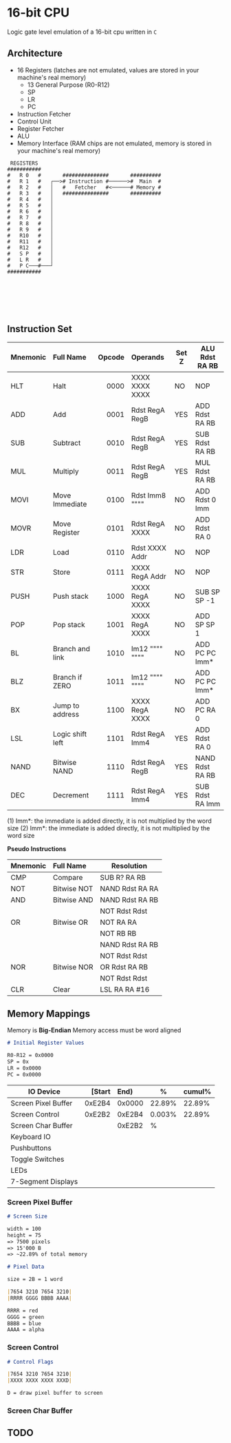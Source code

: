 # 16-bit CPU

Logic gate level emulation of a 16-bit cpu written in `C`

## Architecture

- 16 Registers (latches are not emulated, values are stored in your machine's real memory)
  - 13 General Purpose (R0-R12)
  - SP
  - LR
  - PC
- Instruction Fetcher
- Control Unit
- Register Fetcher
- ALU
- Memory Interface (RAM chips are not emulated, memory is stored in your machine's real memory)

```
 REGISTERS
###########
#   R 0   #       ###############       ##########
#   R 1   #   ┌──># Instruction #──────>#  Main  #
#   R 2   #   │   #   Fetcher   #<──────# Memory #
#   R 3   #   │   ###############       ##########
#   R 4   #   │
#   R 5   #   │
#   R 6   #   │
#   R 7   #   │
#   R 8   #   │
#   R 9   #   │
#   R10   #   │
#   R11   #   │
#   R12   #   │
#   S P   #   │
#   L R   #   │
#   P C───#───┘
###########







```

## Instruction Set

| Mnemonic | Full Name        | Opcode | Operands       | Set Z | ALU Rdst RA RB  |
| :------- | :--------------- | -----: | :------------- | ----- | --------------- |
| HLT      | Halt             |   0000 | XXXX XXXX XXXX | NO    | NOP             |
| ADD      | Add              |   0001 | Rdst RegA RegB | YES   | ADD Rdst RA RB  |
| SUB      | Subtract         |   0010 | Rdst RegA RegB | YES   | SUB Rdst RA RB  |
| MUL      | Multiply         |   0011 | Rdst RegA RegB | YES   | MUL Rdst RA RB  |
| MOVI     | Move Immediate   |   0100 | Rdst Imm8 """" | NO    | ADD Rdst 0 Imm  |
| MOVR     | Move Register    |   0101 | Rdst RegA XXXX | NO    | ADD Rdst RA 0   |
| LDR      | Load             |   0110 | Rdst XXXX Addr | NO    | NOP             |
| STR      | Store            |   0111 | XXXX RegA Addr | NO    | NOP             |
| PUSH     | Push stack       |   1000 | XXXX RegA XXXX | NO    | SUB SP SP -1    |
| POP      | Pop stack        |   1001 | XXXX RegA XXXX | NO    | ADD SP SP 1     |
| BL       | Branch and link  |   1010 | Im12 """" """" | NO    | ADD PC PC Imm\* |
| BLZ      | Branch if ZERO   |   1011 | Im12 """" """" | NO    | ADD PC PC Imm\* |
| BX       | Jump to address  |   1100 | XXXX RegA XXXX | NO    | ADD PC RA 0     |
| LSL      | Logic shift left |   1101 | Rdst RegA Imm4 | YES   | ADD Rdst RA 0   |
| NAND     | Bitwise NAND     |   1110 | Rdst RegA RegB | YES   | NAND Rdst RA RB |
| DEC      | Decrement        |   1111 | Rdst RegA Imm4 | YES   | SUB Rdst RA Imm |

(1) Imm\*: the immediate is added directly, it is not multiplied by the word size
(2) Imm\*: the immediate is added directly, it is not multiplied by the word size

**Pseudo Instructions**

| Mnemonic | Full Name   | Resolution      |
| :------- | :---------- | --------------- |
| CMP      | Compare     | SUB R? RA RB    |
| NOT      | Bitwise NOT | NAND Rdst RA RA |
| AND      | Bitwise AND | NAND Rdst RA RB |
|          |             | NOT Rdst Rdst   |
| OR       | Bitwise OR  | NOT RA RA       |
|          |             | NOT RB RB       |
|          |             | NAND Rdst RA RB |
|          |             | NOT Rdst Rdst   |
| NOR      | Bitwise NOR | OR Rdst RA RB   |
|          |             | NOT Rdst Rdst   |
| CLR      | Clear       | LSL RA RA #16   |

## Memory Mappings

Memory is **Big-Endian**
Memory access must be word aligned

```markdown
# Initial Register Values

R0-R12 = 0x0000
SP = 0x
LR = 0x0000
PC = 0x0000
```

| IO Device           | [Start | End)   | %      | cumul% |
| ------------------- | -----: | :----- | ------ | ------ |
| Screen Pixel Buffer | 0xE2B4 | 0x0000 | 22.89% | 22.89% |
| Screen Control      | 0xE2B2 | 0xE2B4 | 0.003% | 22.89% |
| Screen Char Buffer  |        | 0xE2B2 | %      |        |
| Keyboard IO         |        |        |        |
| Pushbuttons         |        |        |
| Toggle Switches     |        |        |
| LEDs                |        |        |
| 7-Segment Displays  |        |        |

### Screen Pixel Buffer

```markdown
# Screen Size

width = 100
height = 75
=> 7500 pixels
=> 15'000 B
=> ~22.89% of total memory

# Pixel Data

size = 2B = 1 word

|7654 3210 7654 3210|
|RRRR GGGG BBBB AAAA|

RRRR = red
GGGG = green
BBBB = blue
AAAA = alpha
```

### Screen Control

```markdown
# Control Flags

|7654 3210 7654 3210|
|XXXX XXXX XXXX XXXD|

D = draw pixel buffer to screen
```

### Screen Char Buffer

## TODO
